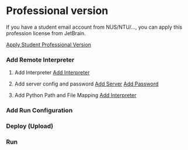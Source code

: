 # Professional version

If you have a student email account from NUS/NTU/..., you can apply this profession license from JetBrain. 

[Apply Student Professional Version](https://www.jetbrains.com/student/)

### Add Remote Interpreter
1. Add Interpreter
[Add Interpreter](img/05-01-Add-Interpreter.png)

2. Add server config and password
[Add Server](img/05-02-Add-Server-Config.png)
[Add Password](img/05-03-Type-Password.png)

3. Add Python Path and File Mapping
[Add Interpreter](img/05-04-Add-Interpreter-Path-And-Mapping.png)

### Add Run Configuration




### Deploy (Upload)


### Run 



